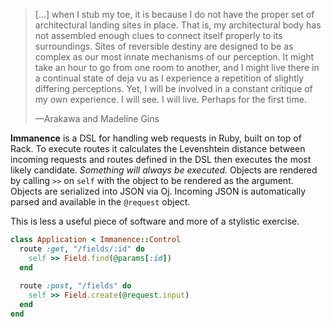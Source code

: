 > [...] when I stub my toe, it is because I do not have the proper set of architectural landing sites in place.
> That is, my architectural body has not assembled enough clues to connect itself properly to its surroundings.
> Sites of reversible destiny are designed to be as complex as our most innate mechanisms of our perception.
> It might take an hour to go from one room to another, and I might live there in a continual state of deja vu as I experience a repetition of slightly differing perceptions.
> Yet, I will be involved in a constant critique of my own experience.
> I will see.
> I will live.
> Perhaps for the first time.
>
> —Arakawa and Madeline Gins

**Immanence** is a DSL for handling web requests in Ruby, built on top of Rack. To execute routes it calculates the Levenshtein distance between incoming requests and routes defined in the DSL then executes the most likely candidate. *Something will always be executed.* Objects are rendered by calling `>>` on `self` with the object to be rendered as the argument. Objects are serialized into JSON via Oj. Incoming JSON is automatically parsed and available in the `@request` object.

This is less a useful piece of software and more of a stylistic exercise.

```ruby
class Application < Immanence::Control
  route :get, "/fields/:id" do
    self >> Field.find(@params[:id])
  end
  
  route :post, "/fields" do
    self >> Field.create(@request.input)
  end
end
```
